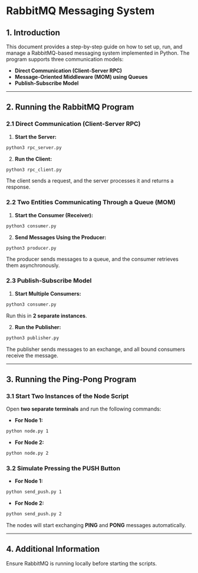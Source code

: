 # RabbitMQ Messaging System

## 1. Introduction
This document provides a step-by-step guide on how to set up, run, and manage a RabbitMQ-based messaging system implemented in Python. The program supports three communication models:
- **Direct Communication (Client-Server RPC)**
- **Message-Oriented Middleware (MOM) using Queues**
- **Publish-Subscribe Model**

---

## 2. Running the RabbitMQ Program

### 2.1 Direct Communication (Client-Server RPC)
1. **Start the Server:**
```bash
python3 rpc_server.py
```
2. **Run the Client:**
```bash
python3 rpc_client.py
```
The client sends a request, and the server processes it and returns a response.

### 2.2 Two Entities Communicating Through a Queue (MOM)
1. **Start the Consumer (Receiver):**
```bash
python3 consumer.py
```
2. **Send Messages Using the Producer:**
```bash
python3 producer.py
```
The producer sends messages to a queue, and the consumer retrieves them asynchronously.

### 2.3 Publish-Subscribe Model
1. **Start Multiple Consumers:**
```bash
python3 consumer.py
```
Run this in **2 separate instances**.

2. **Run the Publisher:**
```bash
python3 publisher.py
```
The publisher sends messages to an exchange, and all bound consumers receive the message.

---

## 3. Running the Ping-Pong Program

### 3.1 Start Two Instances of the Node Script
Open **two separate terminals** and run the following commands:

- **For Node 1:**
```bash
python node.py 1
```
- **For Node 2:**
```bash
python node.py 2
```

### 3.2 Simulate Pressing the PUSH Button
- **For Node 1:**
```bash
python send_push.py 1
```
- **For Node 2:**
```bash
python send_push.py 2
```

The nodes will start exchanging **PING** and **PONG** messages automatically.

---

## 4. Additional Information
Ensure RabbitMQ is running locally before starting the scripts.

